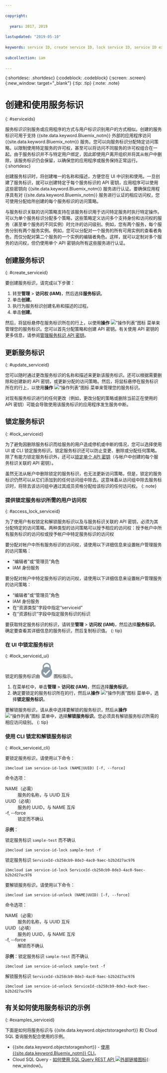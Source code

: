 ```yaml
---

copyright:

  years: 2017, 2019

lastupdated: "2019-05-10"

keywords: service ID, create service ID, lock service ID, service ID example

subcollection: iam

---
```


{:shortdesc: .shortdesc}
{:codeblock: .codeblock}
{:screen: .screen}
{:new_window: target="_blank"}
{:tip: .tip}
{:note: .note}

# 创建和使用服务标识
{: #serviceids}

服务标识识别服务或应用程序的方式与用户标识识别用户的方式相似。创建的服务标识可用于支持 {{site.data.keyword.Bluemix_notm}} 外部的应用程序访问 {{site.data.keyword.Bluemix_notm}} 服务。您可以向服务标识分配特定访问策略，以限制使用特定服务的许可权，甚至可以将访问不同服务的许可权组合在一起。由于服务标识并不与特定用户绑定，因此即使用户离开组织并将其从帐户中删除，该服务标识仍会保留，以确保您的应用程序或服务保持正常运行。
{:shortdesc}

创建服务标识时，将创建唯一的名称和描述，方便您在 UI 中识别和使用。一旦创建了服务标识，就可以创建特定于每个服务标识的 API 密钥，应用程序可以使用这些密钥向 {{site.data.keyword.Bluemix_notm}} 服务进行认证。要确保应用程序具有对 {{site.data.keyword.Bluemix_notm}} 服务进行认证的相应访问权，您可使用分配给所创建的每个服务标识的访问策略。

与服务标识关联的访问策略支持在该服务标识用于访问特定服务时执行特定操作。可以为单个服务标识分配多个策略，这些策略定义访问多个支持身份和访问权的服务（甚至单个服务的不同实例）时允许的访问级别。例如，您有两个服务，每个服务分别有两个服务实例。例如，您可以分配对一个服务的所有可用实例的查看者角色，而仅分配对第二个服务的一个实例的编辑者角色。这样，就可以定制对多个服务的访问权，但仍使用单个 API 密钥向所有这些服务进行认证。


## 创建服务标识
{: #create_serviceid}

要创建服务标识，请完成以下步骤：

1. 转至**管理** &gt; **访问权 (IAM)**，然后选择**服务标识**。
2. 单击**创建**。
3. 执行为服务标识创建名称和描述的过程。
4. 单击**创建**。

然后，将鼠标悬停在服务标识所在的行上，以使用**操作** ![“操作列表”图标](../icons/action-menu-icon.svg) 菜单来管理您的服务标识。您可以首先分配策略和创建 API 密钥。有关使用 API 密钥的更多信息，请参阅[管理服务标识 API 密钥](/docs/iam?topic=iam-serviceidapikeys#serviceidapikeys)。

## 更新服务标识
{: #update_serviceid}

您可以随时通过更改服务标识的名称和描述来更新该服务标识。还可以根据需要删除和创建新的 API 密钥，或更新分配的访问策略。然后，将鼠标悬停在服务标识所在的行上，以使用**操作** ![“操作列表”图标](../icons/action-menu-icon.svg) 菜单来管理您的服务标识。

对现有服务标识进行的任何更改（例如，更改分配的策略或删除当前正在使用的 API 密钥）可能会导致使用该服务标识的应用程序发生服务中断。

## 锁定服务标识
{: #lock_serviceid}

为了避免因删除服务标识而给服务的用户造成停机或中断的情况，您可以选择使用 UI 或 CLI 锁定服务标识。锁定服务标识还可以防止变更、删除或分配任何策略。除了有能力锁定服务标识外，还可以[锁定单个 API 密钥](/docs/iam?topic=iam-lockkey#lockkey)（与帐户中创建的每个服务标识关联的 API 密钥）。

虽然无法从帐户中删除锁定的服务标识，也无法更新访问策略，但是，锁定的服务标识仍然可以从它们添加到的任何访问组中除去。这意味着从访问组中除去服务标识时，将除去该访问组中通过其成员资格分配给该标识的任何访问权。
{: note}

### 提供锁定服务标识所需的用户访问权
{: #access_lock_serviceid}

为了使用户有权锁定和解锁服务标识以及与服务标识关联的 API 密钥，必须为其分配特定的访问策略。两种类型的访问策略可以授予相应的访问权：授予帐户中所有服务标识的访问权或授予帐户中特定服务标识的访问权

要分配对帐户中所有服务标识的访问权，请使用以下详细信息来设置帐户管理服务的访问策略：

* “编辑者”或“管理员”角色
* IAM 身份服务 

要分配对帐户中特定服务标识的访问权，请使用以下详细信息来设置帐户管理服务的访问策略：

* “编辑者”或“管理员”角色
* IAM 身份服务 
* 在“资源类型”字段中指定“serviceid”
* 在“资源标识”字段中指定服务标识的标识

要获取特定服务标识的标识，请转至**管理** > **访问权 (IAM)**，然后选择**服务标识**。确定要查看其详细信息的服务标识，然后复制标识值。
{: tip}

### 在 UI 中锁定服务标识
{: #lock_serviceid_ui}

锁定的服务标识由 ![“已锁定”图标](images/locked.svg "已锁定") 图标指示。

1. 在菜单栏中，单击**管理** &gt; **访问权 (IAM)**，然后选择**服务标识**。
2. 确定要锁定的服务标识所在的行，然后从**操作** ![“操作列表”图标](../icons/action-menu-icon.svg) 菜单中，选择**锁定服务标识**。

要解锁服务标识，请从表中选择要解锁的服务标识，然后从**操作** ![“操作列表”图标](../icons/action-menu-icon.svg) 菜单中，选择**解锁服务标识**。您必须具有解锁服务标识所需的相应访问级别。
{: tip}


### 使用 CLI 锁定和解锁服务标识
{: #lock_serviceid_cli}

要锁定服务标识，请使用以下命令：

```
ibmcloud iam service-id-lock (NAME|UUID) [-f, --force]
```

命令选项：

<dl>
  <dt>NAME（必需）</dt>
  <dd>服务的名称，与 UUID 互斥</dd>
  <dt>UUID（必填）</dt>
  <dd>服务的 UUID，与 NAME 互斥</dd>
  <dt>-f, --force</dt>
  <dd>锁定而不确认</dd>
</dl>

<strong>示例</strong>：

锁定服务标识 `sample-test` 而不确认

```
ibmcloud iam service-id-lock sample-test -f
```

锁定服务标识 `ServiceId-cb258cb9-8de3-4ac0-9aec-b2b2d27ac976`

```
ibmcloud iam service-id-lock ServiceId-cb258cb9-8de3-4ac0-9aec-b2b2d27ac976
```

要解锁服务标识，请使用以下命令：

 ```
ibmcloud iam service-id-unlock (NAME|UUID) [-f, --force]
```

命令选项：

<dl>
  <dt>NAME（必需）</dt>
  <dd>服务的名称，与 UUID 互斥</dd>
  <dt>UUID（必填）</dt>
  <dd>服务的 UUID，与 NAME 互斥</dd>
  <dt>-f, --force</dt>
  <dd>解锁而不确认</dd>
</dl>

<strong>示例</strong>：锁定服务标识 `sample-test` 而不确认

```
ibmcloud iam service-id-unlock sample-test -f
```

解锁服务标识 `ServiceId-cb258cb9-8de3-4ac0-9aec-b2b2d27ac976`

```
ibmcloud iam service-id-unlock ServiceId-cb258cb9-8de3-4ac0-9aec-b2b2d27ac976
```


## 有关如何使用服务标识的示例
{: #examples_serviceid}

下面是如何将服务标识与 {{site.data.keyword.objectstorageshort}} 和 Cloud SQL 查询服务配合使用的示例。

- {{site.data.keyword.objectstorageshort}} - [使用 {{site.data.keyword.Bluemix_notm}} CLI](/docs/services/cloud-object-storage?topic=cloud-object-storage-ic-use-the-ibm-cli#ic-hmac-credentials)。
- Cloud SQL Query - [如何使用 SQL Query REST API ![外部链接图标](../icons/launch-glyph.svg)](https://www.youtube.com/embed/s6S4AdJItHk?rel=0){: new_window}。
